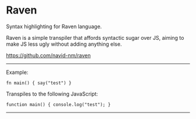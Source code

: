 # Raven

Syntax highlighting for Raven language.

Raven is a simple transpiler that affords syntactic sugar over JS, aiming to make JS less ugly without adding anything else.

https://github.com/navid-nm/raven

---

Example:

`fn main() {
    say("test")
}`

Transpiles to the following JavaScript:

`function main() {
    console.log("test");
}`

---
